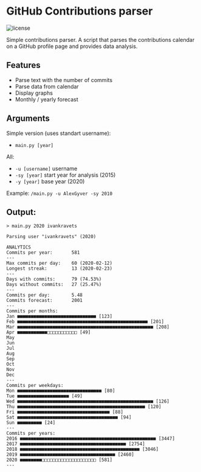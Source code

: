 # GitHub Contributions parser
![license](https://img.shields.io/github/license/DreamerDeLy/GitHubContributionsParser)

Simple contributions parser. A script that parses the contributions calendar on a GitHub profile page and provides data analysis.

## Features
- Parse text with the number of commits
- Parse data from calendar
- Display graphs
- Monthly / yearly forecast

## Arguments
Simple version (uses standart username): 
- `main.py [year]`

All:
- `-u [username]` username
- `-sy [year]` start year for analysis (2015)
- `-y [year]` base year (2020)

Example: `/main.py -u AlexGyver -sy 2010`

## Output:
```
> main.py 2020 ivankravets

Parsing user "ivankravets" (2020)

ANALYTICS
Commits per year:       581
---
Max commits per day:    60 (2020-02-12)
Longest streak:         13 (2020-02-23)
---
Days with commits:      79 (74.53%)
Days without commits:   27 (25.47%)
---
Commits per day:        5.48
Commits forecast:       2001
---
Commits per months:
Jan ■■■■■■■■■■■■■■■■■■■■■■■■■■■■■ [123]
Feb ■■■■■■■■■■■■■■■■■■■■■■■■■■■■■■■■■■■■■■■■■■■■■■■■ [201]
Mar ■■■■■■■■■■■■■■■■■■■■■■■■■■■■■■■■■■■■■■■■■■■■■■■■■■ [208]
Apr ■■■■■■■■■■■□□□□□□□□□□□ [49]
May
Jun
Jul
Aug
Sep
Oct
Nov
Dec
---
Commits per weekdays:
Mon ■■■■■■■■■■■■■■■■■■■■■■■■■■■■■■■ [80]
Tue ■■■■■■■■■■■■■■■■■■■ [49]
Wed ■■■■■■■■■■■■■■■■■■■■■■■■■■■■■■■■■■■■■■■■■■■■■■■■■■ [126]
Thu ■■■■■■■■■■■■■■■■■■■■■■■■■■■■■■■■■■■■■■■■■■■■■■■ [120]
Fri ■■■■■■■■■■■■■■■■■■■■■■■■■■■■■■■■■■ [88]
Sat ■■■■■■■■■■■■■■■■■■■■■■■■■■■■■■■■■■■■■ [94]
Sun ■■■■■■■■■ [24]
---
Commits per years:
2016 ■■■■■■■■■■■■■■■■■■■■■■■■■■■■■■■■■■■■■■■■■■■■■■■■■■ [3447]
2017 ■■■■■■■■■■■■■■■■■■■■■■■■■■■■■■■■■■■■■■■ [2754]
2018 ■■■■■■■■■■■■■■■■■■■■■■■■■■■■■■■■■■■■■■■■■■■■ [3046]
2019 ■■■■■■■■■■■■■■■■■■■■■■■■■■■■■■■■■■■ [2460]
2020 ■■■■■■■■□□□□□□□□□□□□□□□□□□□□ [581]
---
```